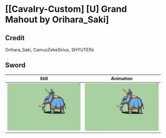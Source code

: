 # [\[Cavalry-Custom\] \[U\] Grand Mahout by Orihara_Saki]

## Credit

Orihara_Saki, CamusZekeSirius, SHYUTERz
	
## Sword

| Still | Animation |
| :---: | :-------: |
| ![Sword still](./Sword_000.png) | ![Sword animation](./Sword.gif) |
